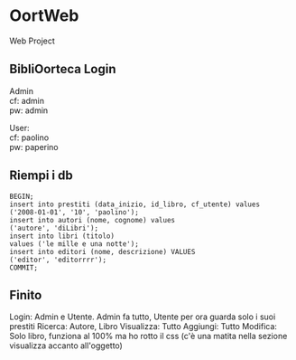 # OortWeb
Web Project

## BibliOorteca Login
Admin   
cf: admin  
pw: admin

User:    
cf: paolino  
pw: paperino

## Riempi i db
    BEGIN;
    insert into prestiti (data_inizio, id_libro, cf_utente) values
    ('2008-01-01', '10', 'paolino');
    insert into autori (nome, cognome) values
    ('autore', 'diLibri');
    insert into libri (titolo)
    values ('le mille e una notte');
    insert into editori (nome, descrizione) VALUES
    ('editor', 'editorrrr');
    COMMIT;
    
## Finito
Login: Admin e Utente. Admin fa tutto, Utente per ora guarda solo i suoi prestiti
Ricerca: Autore, Libro
Visualizza: Tutto
Aggiungi: Tutto
Modifica: Solo libro, funziona al 100% ma ho rotto il css (c'è una matita nella sezione visualizza accanto all'oggetto)
